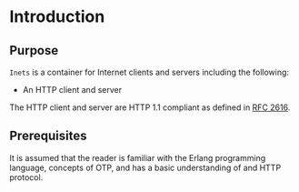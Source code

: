 <!--
%CopyrightBegin%

Copyright Ericsson AB 2023-2024. All Rights Reserved.

Licensed under the Apache License, Version 2.0 (the "License");
you may not use this file except in compliance with the License.
You may obtain a copy of the License at

    http://www.apache.org/licenses/LICENSE-2.0

Unless required by applicable law or agreed to in writing, software
distributed under the License is distributed on an "AS IS" BASIS,
WITHOUT WARRANTIES OR CONDITIONS OF ANY KIND, either express or implied.
See the License for the specific language governing permissions and
limitations under the License.

%CopyrightEnd%
-->
# Introduction

## Purpose

`Inets` is a container for Internet clients and servers including the following:

- An HTTP client and server

The HTTP client and server are HTTP 1.1 compliant as defined in
[RFC 2616](http://www.ietf.org/rfc/rfc2616.txt).

## Prerequisites

It is assumed that the reader is familiar with the Erlang programming language,
concepts of OTP, and has a basic understanding of and HTTP protocol.
